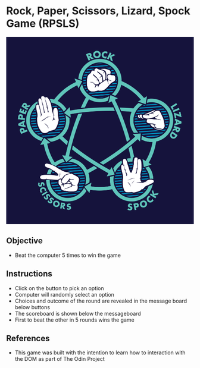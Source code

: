 # Rock, Paper, Scissors, Lizard, Spock Game (RPSLS)

<img alt='rpsls picture' src=https://github.com/VincentZ-42/the-odin-project/blob/master/rpsls/images/rpsls.png>

## Objective

- Beat the computer 5 times to win the game

## Instructions

- Click on the button to pick an option
- Computer will randomly select an option
- Choices and outcome of the round are revealed in the message board below buttons
- The scoreboard is shown below the messageboard
- First to beat the other in 5 rounds wins the game

## References

- This game was built with the intention to learn how to interaction with the DOM as part of The Odin Project
